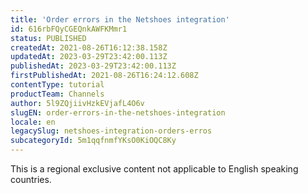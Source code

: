 ```yaml
---
title: 'Order errors in the Netshoes integration'
id: 616rbFQyCGEQnkAWFKMmr1
status: PUBLISHED
createdAt: 2021-08-26T16:12:38.158Z
updatedAt: 2023-03-29T23:42:00.113Z
publishedAt: 2023-03-29T23:42:00.113Z
firstPublishedAt: 2021-08-26T16:24:12.608Z
contentType: tutorial
productTeam: Channels
author: 5l9ZQjiivHzkEVjafL4O6v
slugEN: order-errors-in-the-netshoes-integration
locale: en
legacySlug: netshoes-integration-orders-erros
subcategoryId: 5m1qqfnmfYKsO0KiOQC8Ky
---
```


<div class="alert alert-warning" role="alert">This is a regional exclusive content not applicable to 
English speaking countries.</div>
